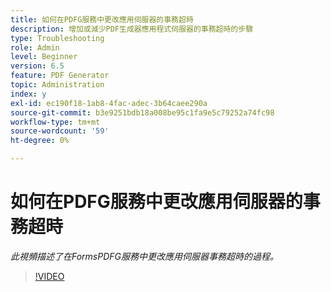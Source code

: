 ```yaml
---
title: 如何在PDFG服務中更改應用伺服器的事務超時
description: 增加或減少PDF生成器應用程式伺服器的事務超時的步驟
type: Troubleshooting
role: Admin
level: Beginner
version: 6.5
feature: PDF Generator
topic: Administration
index: y
exl-id: ec190f18-1ab8-4fac-adec-3b64caee290a
source-git-commit: b3e9251bdb18a008be95c1fa9e5c79252a74fc98
workflow-type: tm+mt
source-wordcount: '59'
ht-degree: 0%

---
```


# 如何在PDFG服務中更改應用伺服器的事務超時

*此視頻描述了在FormsPDFG服務中更改應用伺服器事務超時的過程。*

>[!VIDEO](https://video.tv.adobe.com/v/335555?quality=12&learn=on)
